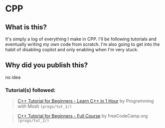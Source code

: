 # CPP

## What is this?

It's simply a log of everything I make in CPP. I'll be following tutorials and
eventually writing my own code from scratch. I'm also going to get into the 
habit of disabling copilot and only enabling when I'm very stuck.

## Why did you publish this?

no idea

### Tutorial(s) followed:

> [C++ Tutorial for Beginners - Learn C++ in 1 Hour](https://www.youtube.com/watch?v=ZzaPdXTrSb8) by Programming with Mosh ```(progs/tut_1/)```

> [C++ Tutorial for Beginners - Full Course](https://www.youtube.com/watch?v=vLnPwxZdW4Y) by freeCodeCamp.org ```(progs/tut_2/)```